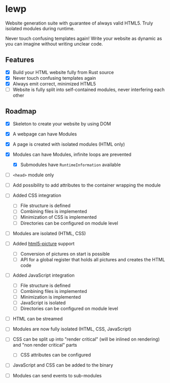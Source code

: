# lewp

Website generation suite with guarantee of always valid HTML5. Truly isolated modules during runtime.

Never touch confusing templates again! Write your website as dynamic as you can imagine without writing unclear code.

## Features

- [x] Build your HTML website fully from Rust source
- [x] Never touch confusing templates again
- [x] Always emit correct, minimized HTML5
- [ ] Website is fully split into self-contained modules, never interfering each other

## Roadmap

- [x] Skeleton to create your website by using DOM
- [x] A webpage can have Modules
- [x] A page is created with isolated modules (HTML only)
- [x] Modules can have Modules, infinite loops are prevented
    - [x] Submodules have `RuntimeInformation` available
- [ ] `<head>` module only
- [ ] Add possibility to add attributes to the container wrapping the module
- [ ] Added CSS integration
    - [ ] File structure is defined
    - [ ] Combining files is implemented
    - [ ] Minimization of CSS is implemented
    - [ ] Directories can be configured on module level
- [ ] Modules are isolated (HTML, CSS)
- [ ] Added [html5-picture](https://github.com/emirror-de/html5-picture) support
    - [ ] Conversion of pictures on start is possible
    - [ ] API for a global register that holds all pictures and creates the HTML code
- [ ] Added JavaScript integration
    - [ ] File structure is defined
    - [ ] Combining files is implemented
    - [ ] Minimization is implemented
    - [ ] JavaScript is isolated
    - [ ] Directories can be configured on module level
- [ ] HTML can be streamed
- [ ] Modules are now fully isolated (HTML, CSS, JavaScript)
- [ ] CSS can be split up into "render critical" (will be inlined on rendering) and "non render critical" parts
    - [ ] CSS attributes can be configured
- [ ] JavaScript and CSS can be added to the binary
- [ ] Modules can send events to sub-modules

